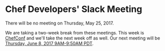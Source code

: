 # Chef Developers' Slack Meeting

There will be no meeting on Thursday, May 25, 2017.

We are taking a two-week break from these meetings.  This week is [ChefConf](https://chefconf.chef.io/2017/) and we'll take the next week off as well.  Our next meeting will be [Thursday, June 8, 2017 9AM-9:50AM PDT](http://everytimezone.com/#2017-6-8,240,cn3).
